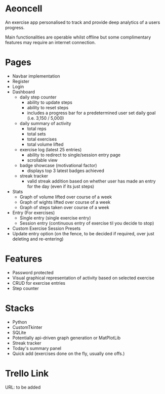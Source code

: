 # Aeoncell
An exercise app personalised to track and provide deep analytics of a users progress.

Main functionalities are operable whilst offline but some complimentary features may require an internet connection.

# Pages
- Navbar implementation
- Register
- Login
- Dashboard
    - daily step counter
        - ability to update steps
        - ability to reset steps
        - includes a progress bar for a predetermined user set daily goal (i.e. 3,150 / 5,000)
    - daily summary of activity
        - total reps
        - total sets
        - total exercises
        - total volume lifted
    - exercise log (latest 25 entries)
        - ability to redirect to single/session entry page
        - scrollable view
    - badge showcase (motivational factor)
        - displays top 3 latest badges achieved
    - streak tracker
        - valid streak addition based on whether user has made an entry for the day (even if its just steps)
- Stats
    - Graph of volume lifted over course of a week
    - Graph of wights lifted over course of a week
    - Graph of steps taken over course of a week
- Entry (For exercises)
    - Single entry (single exercise entry)
    - Session entry (continuous entry of exercise til you decide to stop)
- Custom Exercise Session Presets
- Update entry option (on the fence, to be decided if required, over just deleting and re-entering)

# Features
- Password protected
- Visual graphical representation of activity based on selected exercise
- CRUD for exercise entries
- Step counter

# Stacks
- Python
- CustomTkinter
- SQLite
- Potentially api-driven graph generation or MatPlotLib
- Streak tracker
- Today's summary panel
- Quick add (exercises done on the fly, usually one offs.)

# Trello Link
URL: to be added
